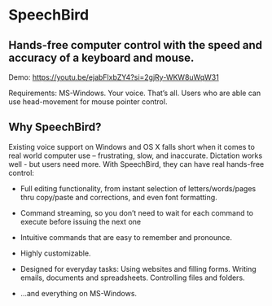 # SpeechBird

## Hands-free computer control with the speed and accuracy of a keyboard and mouse.

Demo:
https://youtu.be/ejabFlxbZY4?si=2gjRy-WKW8uWqW31

Requirements: MS-Windows. Your voice. That’s all.
Users who are able can use head-movement for mouse pointer control. 

## Why SpeechBird?
Existing voice support on Windows and OS X falls short when it comes to real world computer use – frustrating, slow, and inaccurate. Dictation works well - but users need more. With SpeechBird, they can have real hands-free control:
* Full editing functionality, from instant selection of letters/words/pages thru copy/paste and corrections, and even font formatting. 

* Command streaming, so you don’t need to wait for each command to execute before issuing the next one

* Intuitive commands that are easy to remember and pronounce.

* Highly customizable. 

* Designed for everyday tasks: Using websites and filling forms. Writing emails, documents and spreadsheets. Controlling files and folders.

* …and everything on MS-Windows. 
